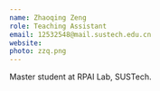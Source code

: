 ```yaml
---
name: Zhaoqing Zeng
role: Teaching Assistant
email: 12532548@mail.sustech.edu.cn
website: 
photo: zzq.png
---
```


Master student at RPAI Lab, SUSTech.
